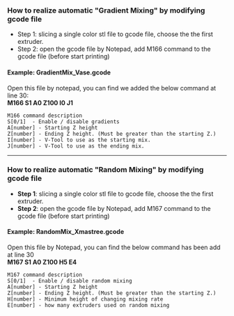 ### How to realize automatic "Gradient Mixing" by modifying gcode file 
- Step 1: slicing a single color stl file to gcode file, choose the the first extruder.  
- Step 2: open the gcode file by Notepad, add M166 command to the gcode file (before start printing)  

#### Example: GradientMix_Vase.gcode 
Open this file by notepad, you can find we added the below command at line 30:  
**M166 S1 A0 Z100 I0 J1**     
 
    M166 command description  
    S[0/1]  - Enable / disable gradients  
    A[number] - Starting Z height  
    Z[number] - Ending Z height. (Must be greater than the starting Z.)  
    I[number] - V-Tool to use as the starting mix.  
    J[number] - V-Tool to use as the ending mix.  

----
### How to realize automatic "Random Mixing" by modifying gcode file 
- **Step 1**: slicing a single color stl file to gcode file, choose the the first extruder.  
- **Step 2**: open the gcode file by Notepad, add M167 command to the gcode file (before start printing)  
#### Example: RandomMix_Xmastree.gcode
Open this file by Notepad, you can find the below command has been add at line 30  
**M167 S1 A0 Z100 H5 E4**   

    M167 command description   
    S[0/1]  - Enable / disable random mixing    
    A[number] - Starting Z height    
    Z[number] - Ending Z height. (Must be greater than the starting Z.)    
    H[number] - Minimum height of changing mixing rate   
    E[number] - how many extruders used on random mixing   